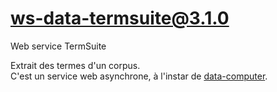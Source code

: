# ws-data-termsuite@3.1.0

Web service TermSuite

Extrait des termes d'un corpus.  
C'est un service web asynchrone, à l'instar de
[data-computer](../data-computer/).
